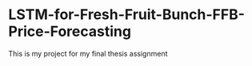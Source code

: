 # LSTM-for-Fresh-Fruit-Bunch-FFB-Price-Forecasting
This is my project for my final thesis assignment
